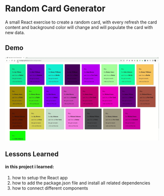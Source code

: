 
# Random Card Generator

A small React exercise to create a random card, with every refresh the card content and background color will change and will populate the card with new data.



## Demo

![App gif](./sample.gif "Title Text - gif")


## Lessons Learned

#### in this project i learned:
1. how to setup the React app
2. how to add the package.json file and install all related dependencies 
3. how to connect different components 